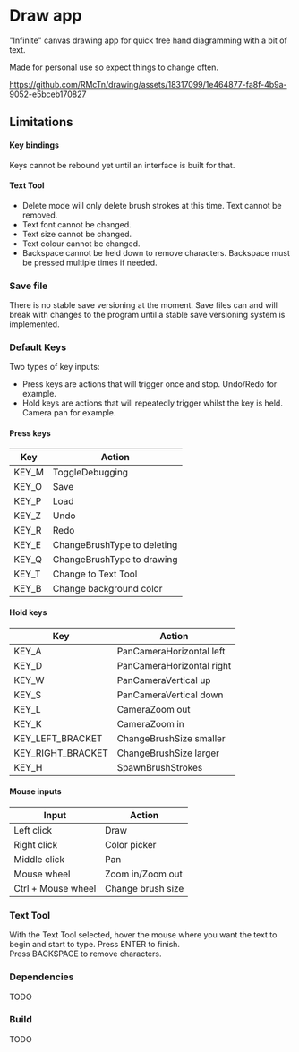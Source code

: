 # Draw app
"Infinite" canvas drawing app for quick free hand diagramming with a bit of text.

Made for personal use so expect things to change often.



https://github.com/RMcTn/drawing/assets/18317099/1e464877-fa8f-4b9a-9052-e5bceb170827



## Limitations
#### Key bindings
Keys cannot be rebound yet until an interface is built for that.
#### Text Tool
- Delete mode will only delete brush strokes at this time. Text cannot be removed.
- Text font cannot be changed.
- Text size cannot be changed.
- Text colour cannot be changed.
- Backspace cannot be held down to remove characters. Backspace must be pressed multiple times if needed.

### Save file
There is no stable save versioning at the moment. Save files can and will break with changes to the program until a stable save versioning system is implemented.

### Default Keys

Two types of key inputs:
- Press keys are actions that will trigger once and stop. Undo/Redo for example.
- Hold keys are actions that will repeatedly trigger whilst the key is held. Camera pan for example.

#### Press keys
| Key | Action |
|-----|--------|
| KEY_M | ToggleDebugging |
| KEY_O | Save |
| KEY_P | Load |
| KEY_Z | Undo |
| KEY_R | Redo |
| KEY_E | ChangeBrushType to deleting |
| KEY_Q | ChangeBrushType to drawing |
| KEY_T | Change to Text Tool |
| KEY_B | Change background color |

#### Hold keys
| Key | Action |
|-----|--------|
| KEY_A | PanCameraHorizontal left |
| KEY_D | PanCameraHorizontal right |
| KEY_W | PanCameraVertical up |
| KEY_S | PanCameraVertical down |
| KEY_L | CameraZoom out |
| KEY_K | CameraZoom in |
| KEY_LEFT_BRACKET | ChangeBrushSize smaller |
| KEY_RIGHT_BRACKET | ChangeBrushSize larger |
| KEY_H | SpawnBrushStrokes |

#### Mouse inputs
| Input | Action |
|-----|--------|
| Left click | Draw |
| Right click | Color picker |
| Middle click | Pan |
| Mouse wheel | Zoom in/Zoom out |
| Ctrl + Mouse wheel | Change brush size |

### Text Tool
With the Text Tool selected, hover the mouse where you want the text to begin and start to type. Press ENTER to finish.  
Press BACKSPACE to remove characters.

### Dependencies
TODO

### Build
TODO
